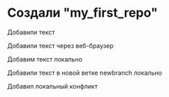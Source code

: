 # Создали "my_first_repo"

Добавили текст

Добавили текст через веб-браузер

Добавим текст локально

Добавили текст в новой ветке newbranch локально

Добавил локальный конфликт

